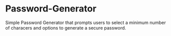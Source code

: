 # Password-Generator
Simple Password Generator that prompts users to select a minimum number of characers and options to generate a secure password.
